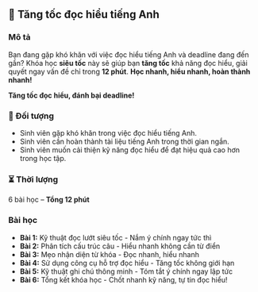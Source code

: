## 📌 Tăng tốc đọc hiểu tiếng Anh  

### Mô tả  
Bạn đang gặp khó khăn với việc đọc hiểu tiếng Anh và deadline đang đến gần? Khóa học **siêu tốc** này sẽ giúp bạn **tăng tốc** khả năng đọc hiểu, giải quyết ngay vấn đề chỉ trong **12 phút**. **Học nhanh, hiểu nhanh, hoàn thành nhanh!**  

**Tăng tốc đọc hiểu, đánh bại deadline!**  

### 🎯 Đối tượng  
- Sinh viên gặp khó khăn trong việc đọc hiểu tiếng Anh.  
- Sinh viên cần hoàn thành tài liệu tiếng Anh trong thời gian ngắn.  
- Sinh viên muốn cải thiện kỹ năng đọc hiểu để đạt hiệu quả cao hơn trong học tập.  

### ⏳ Thời lượng  
6 bài học – **Tổng 12 phút**  

### Bài học  
- **Bài 1:** Kỹ thuật đọc lướt siêu tốc - Nắm ý chính ngay tức thì  
- **Bài 2:** Phân tích cấu trúc câu - Hiểu nhanh không cần từ điển  
- **Bài 3:** Mẹo nhận diện từ khóa - Đọc nhanh, hiểu nhanh  
- **Bài 4:** Sử dụng công cụ hỗ trợ đọc hiểu - Tăng tốc không giới hạn  
- **Bài 5:** Kỹ thuật ghi chú thông minh - Tóm tắt ý chính ngay lập tức  
- **Bài 6:** Tổng kết khóa học - Chốt nhanh kỹ năng, tự tin đọc hiểu!